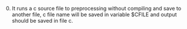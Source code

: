 0) It runs a c source file to preprocessing without compiling and save to another file, c file name will be saved in variable $CFILE and output should be saved in file c.
